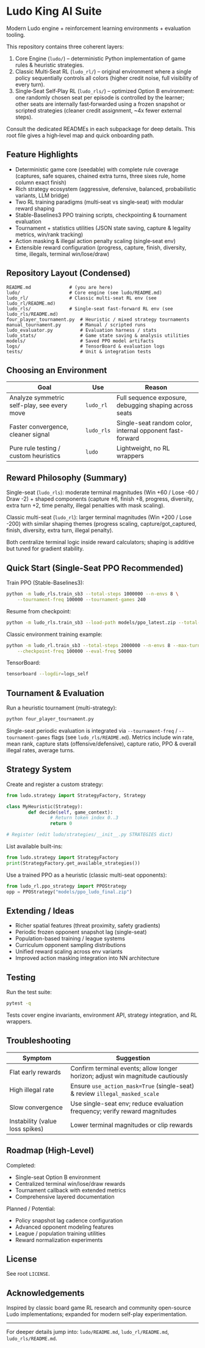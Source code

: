 # Ludo King AI Suite

Modern Ludo engine + reinforcement learning environments + evaluation tooling.

This repository contains three coherent layers:

1. Core Engine (`ludo/`) – deterministic Python implementation of game rules & heuristic strategies.
2. Classic Multi‑Seat RL (`ludo_rl/`) – original environment where a single policy sequentially controls all colors (higher credit noise, full visibility of every turn).
3. Single‑Seat Self‑Play RL (`ludo_rls/`) – optimized Option B environment: one randomly chosen seat per episode is controlled by the learner; other seats are internally fast‑forwarded using a frozen snapshot or scripted strategies (cleaner credit assignment, ~4x fewer external steps).

Consult the dedicated READMEs in each subpackage for deep details. This root file gives a high‑level map and quick onboarding path.

## Feature Highlights
* Deterministic game core (seedable) with complete rule coverage (captures, safe squares, chained extra turns, three sixes rule, home column exact finish)
* Rich strategy ecosystem (aggressive, defensive, balanced, probabilistic variants, LLM bridge)
* Two RL training paradigms (multi‑seat vs single‑seat) with modular reward shaping
* Stable-Baselines3 PPO training scripts, checkpointing & tournament evaluation
* Tournament + statistics utilities (JSON state saving, capture & legality metrics, win/rank tracking)
* Action masking & illegal action penalty scaling (single‑seat env)
* Extensible reward configuration (progress, capture, finish, diversity, time, illegals, terminal win/lose/draw)

## Repository Layout (Condensed)
```
README.md              # (you are here)
ludo/                  # Core engine (see ludo/README.md)
ludo_rl/               # Classic multi-seat RL env (see ludo_rl/README.md)
ludo_rls/              # Single-seat fast-forward RL env (see ludo_rls/README.md)
four_player_tournament.py  # Heuristic / mixed strategy tournaments
manual_tournament.py       # Manual / scripted runs
ludo_evaluator.py          # Evaluation harness / stats
ludo_stats/                # Game state saving & analysis utilities
models/                    # Saved PPO model artifacts
logs/                      # TensorBoard & evaluation logs
tests/                     # Unit & integration tests
```

## Choosing an Environment
| Goal | Use | Reason |
|------|-----|--------|
| Analyze symmetric self-play, see every move | `ludo_rl` | Full sequence exposure, debugging shaping across seats |
| Faster convergence, cleaner signal | `ludo_rls` | Single-seat random color, internal opponent fast-forward |
| Pure rule testing / custom heuristics | `ludo` | Lightweight, no RL wrappers |

## Reward Philosophy (Summary)
Single-seat (`ludo_rls`): moderate terminal magnitudes (Win +60 / Lose -60 / Draw -2) + shaped components (capture ±6, finish +8, progress, diversity, extra turn +2, time penalty, illegal penalties with mask scaling).

Classic multi-seat (`ludo_rl`): larger terminal magnitudes (Win +200 / Lose -200) with similar shaping themes (progress scaling, capture/got_captured, finish, diversity, extra turn, illegal penalty).

Both centralize terminal logic inside reward calculators; shaping is additive but tuned for gradient stability.

## Quick Start (Single-Seat PPO Recommended)
Train PPO (Stable-Baselines3):
```bash
python -m ludo_rls.train_sb3 --total-steps 1000000 --n-envs 8 \
    --tournament-freq 100000 --tournament-games 240
```

Resume from checkpoint:
```bash
python -m ludo_rls.train_sb3 --load-path models/ppo_latest.zip --total-steps 500000
```

Classic environment training example:
```bash
python -m ludo_rl.train_sb3 --total-steps 2000000 --n-envs 8 --max-turns 600 \
    --checkpoint-freq 100000 --eval-freq 50000
```

TensorBoard:
```bash
tensorboard --logdir=logs_self
```

## Tournament & Evaluation
Run a heuristic tournament (multi-strategy):
```bash
python four_player_tournament.py
```

Single-seat periodic evaluation is integrated via `--tournament-freq` / `--tournament-games` flags (see `ludo_rls/README.md`). Metrics include win rate, mean rank, capture stats (offensive/defensive), capture ratio, PPO & overall illegal rates, average turns.

## Strategy System
Create and register a custom strategy:
```python
from ludo.strategy import StrategyFactory, Strategy

class MyHeuristic(Strategy):
        def decide(self, game_context):
                # Return token index 0..3
                return 0

# Register (edit ludo/strategies/__init__.py STRATEGIES dict)
```
List available built-ins:
```python
from ludo.strategy import StrategyFactory
print(StrategyFactory.get_available_strategies())
```

Use a trained PPO as a heuristic (classic multi-seat opponents):
```python
from ludo_rl.ppo_strategy import PPOStrategy
opp = PPOStrategy("models/ppo_ludo_final.zip")
```

## Extending / Ideas
* Richer spatial features (threat proximity, safety gradients)
* Periodic frozen opponent snapshot lag (single-seat)
* Population-based training / league systems
* Curriculum opponent sampling distributions
* Unified reward scaling across env variants
* Improved action masking integration into NN architecture

## Testing
Run the test suite:
```bash
pytest -q
```

Tests cover engine invariants, environment API, strategy integration, and RL wrappers.

## Troubleshooting
| Symptom | Suggestion |
|---------|------------|
| Flat early rewards | Confirm terminal events; allow longer horizon; adjust win magnitude cautiously |
| High illegal rate | Ensure `use_action_mask=True` (single-seat) & review `illegal_masked_scale` |
| Slow convergence | Use single-seat env; reduce evaluation frequency; verify reward magnitudes |
| Instability (value loss spikes) | Lower terminal magnitudes or clip rewards |

## Roadmap (High-Level)
Completed:
* Single-seat Option B environment
* Centralized terminal win/lose/draw rewards
* Tournament callback with extended metrics
* Comprehensive layered documentation

Planned / Potential:
* Policy snapshot lag cadence configuration
* Advanced opponent modeling features
* League / population training utilities
* Reward normalization experiments

## License
See root `LICENSE`.

## Acknowledgements
Inspired by classic board game RL research and community open-source Ludo implementations; expanded for modern self-play experimentation.

---
For deeper details jump into: `ludo/README.md`, `ludo_rl/README.md`, `ludo_rls/README.md`.
